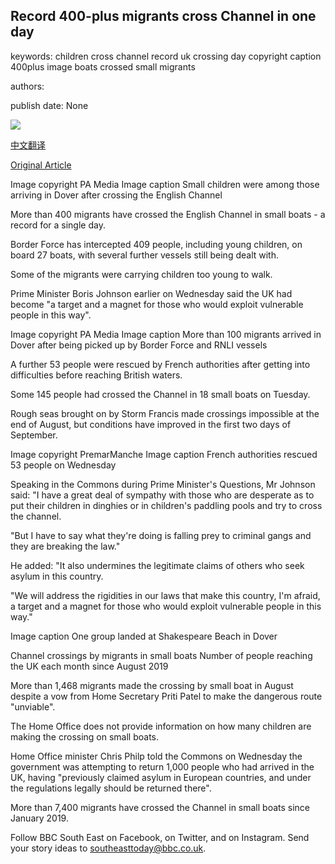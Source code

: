 ## Record 400-plus migrants cross Channel in one day

keywords: children cross channel record uk crossing day copyright caption 400plus image boats crossed small migrants

authors: 

publish date: None

![](https://ichef.bbci.co.uk/news/1024/branded_news/50E7/production/_114211702_2.55282339.jpg)

[中文翻译](Record%20400-plus%20migrants%20cross%20Channel%20in%20one%20day_zh.md)

[Original Article](https://www.bbc.com/news/uk-england-kent-54000755)

Image copyright PA Media Image caption Small children were among those arriving in Dover after crossing the English Channel

More than 400 migrants have crossed the English Channel in small boats - a record for a single day.

Border Force has intercepted 409 people, including young children, on board 27 boats, with several further vessels still being dealt with.

Some of the migrants were carrying children too young to walk.

Prime Minister Boris Johnson earlier on Wednesday said the UK had become "a target and a magnet for those who would exploit vulnerable people in this way".

Image copyright PA Media Image caption More than 100 migrants arrived in Dover after being picked up by Border Force and RNLI vessels

A further 53 people were rescued by French authorities after getting into difficulties before reaching British waters.

Some 145 people had crossed the Channel in 18 small boats on Tuesday.

Rough seas brought on by Storm Francis made crossings impossible at the end of August, but conditions have improved in the first two days of September.

Image copyright PremarManche Image caption French authorities rescued 53 people on Wednesday

Speaking in the Commons during Prime Minister's Questions, Mr Johnson said: "I have a great deal of sympathy with those who are desperate as to put their children in dinghies or in children's paddling pools and try to cross the channel.

"But I have to say what they're doing is falling prey to criminal gangs and they are breaking the law."

He added: "It also undermines the legitimate claims of others who seek asylum in this country.

"We will address the rigidities in our laws that make this country, I'm afraid, a target and a magnet for those who would exploit vulnerable people in this way."

Image caption One group landed at Shakespeare Beach in Dover

Channel crossings by migrants in small boats Number of people reaching the UK each month since August 2019

More than 1,468 migrants made the crossing by small boat in August despite a vow from Home Secretary Priti Patel to make the dangerous route "unviable".

The Home Office does not provide information on how many children are making the crossing on small boats.

Home Office minister Chris Philp told the Commons on Wednesday the government was attempting to return 1,000 people who had arrived in the UK, having "previously claimed asylum in European countries, and under the regulations legally should be returned there".

More than 7,400 migrants have crossed the Channel in small boats since January 2019.

Follow BBC South East on Facebook, on Twitter, and on Instagram. Send your story ideas to southeasttoday@bbc.co.uk.